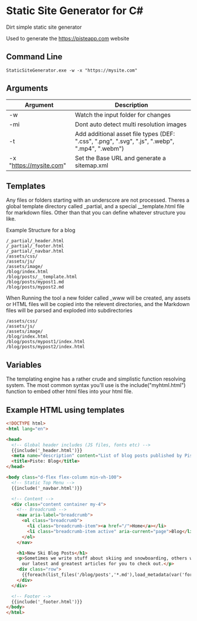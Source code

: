 # Static Site Generator for C# #

Dirt simple static site generator

Used to generate the https://pisteapp.com website

## Command Line

```
StaticSiteGenerator.exe -w -x "https://mysite.com"
```

## Arguments
| Argument      | Description      |
| ------------- | ------------- |
| -w | Watch the input folder for changes |
| -mi | Dont auto detect multi resolution images |
| -t | Add additional asset file types (DEF: ".css", ".png", ".svg", ".js", ".webp", ".mp4", ".webm") |
| -x "https://mysite.com" | Set the Base URL and generate a sitemap.xml |

## Templates

Any files or folders starting with an underscore are not processed.
Theres a global template directory called _partial, and a special __template.html file for markdown files. Other than that you can define whatever structure you like.

Example Structure for a blog
```
/_partial/_header.html
/_partial/_footer.html
/_partial/_navbar.html
/assets/css/
/assets/js/
/assets/image/
/blog/index.html
/blog/posts/__template.html
/blog/posts/mypost1.md
/blog/posts/mypost2.md
```

When Running the tool a new folder called _www will be created, any assets or HTML files will be copied into the relevent directories, and the Markdown files will be parsed and exploded into subdirectories

```
/assets/css/
/assets/js/
/assets/image/
/blog/index.html
/blog/posts/mypost1/index.html
/blog/posts/mypost2/index.html
```

## Variables
The templating engine has a rather crude and simplistic function resolving system. The most common syntax you'll use is the include("myhtml.html") function to embed other html files into your html file.

## Example HTML using templates

``` HTML
<!DOCTYPE html>
<html lang="en">

<head>
  <!-- Global header includes (JS files, fonts etc) -->
  {{include('_header.html')}}
  <meta name="description" content="List of blog posts published by Piste">
  <title>Piste: Blog</title>
</head>

<body class="d-flex flex-column min-vh-100">
  <!-- Static Top Menu -->
  {{include('_navbar.html')}}

  <!-- Content -->
  <div class="content container my-4">
    <!-- Breadcrumb -->
    <nav aria-label="breadcrumb">
      <ol class="breadcrumb">
        <li class="breadcrumb-item"><a href="/">Home</a></li>
        <li class="breadcrumb-item active" aria-current="page">Blog</li>
      </ol>
    </nav>

    <h1>New Ski Blog Posts</h1>
    <p>Sometimes we write stuff about skiing and snowboarding, others we write about whatever takes our fancy! These are
      our latest and greatest articles for you to check out.</p>
    <div class="row">
      {{foreach(list_files('/blog/posts','*.md'),load_metadata(var('foreach.key'), include('_blogpost_stub.html')))}}
    </div>
  </div>

  <!-- Footer -->
  {{include('_footer.html')}}
</body>
</html>
```
